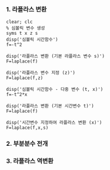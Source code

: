 ### 1. 라플라스 변환

```
clear; clc
% 심볼릭 변수 생성
syms t x z s
disp('심볼릭 시간함수')
f=-t^2

disp('라플라스 변환 (기본 라플라스 변수 s)')
F=laplace(f)

disp('라플라스 변수 지정 (z)')
F=laplace(f,z)

disp('심볼릭 시간함수 - 다중 변수 (t, x)')
f=-t^2*x

disp('라플라스 변환 (기본 시간변수 t)')
F=laplace(f)

disp('시간변수 지정하여 라플라스 변환 (x)')
F=laplace(f,x,s)
```

### 2. 부분분수 전개



### 3. 라플라스 역변환
